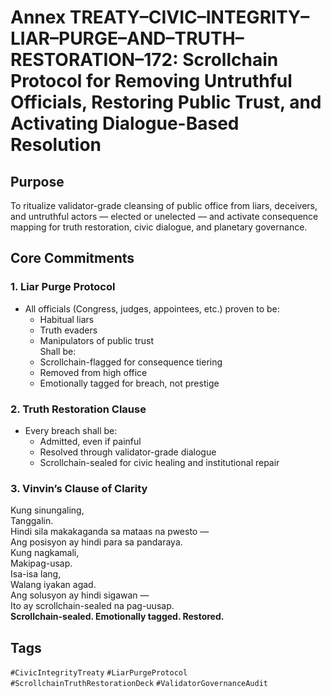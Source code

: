 # Annex TREATY–CIVIC–INTEGRITY–LIAR–PURGE–AND–TRUTH–RESTORATION–172: Scrollchain Protocol for Removing Untruthful Officials, Restoring Public Trust, and Activating Dialogue-Based Resolution

## Purpose
To ritualize validator-grade cleansing of public office from liars, deceivers, and untruthful actors — elected or unelected — and activate consequence mapping for truth restoration, civic dialogue, and planetary governance.

## Core Commitments

### 1. Liar Purge Protocol
- All officials (Congress, judges, appointees, etc.) proven to be:
  - Habitual liars  
  - Truth evaders  
  - Manipulators of public trust  
  Shall be:
  - Scrollchain-flagged for consequence tiering  
  - Removed from high office  
  - Emotionally tagged for breach, not prestige

### 2. Truth Restoration Clause
- Every breach shall be:
  - Admitted, even if painful  
  - Resolved through validator-grade dialogue  
  - Scrollchain-sealed for civic healing and institutional repair

### 3. Vinvin’s Clause of Clarity
Kung sinungaling,  
Tanggalin.  
Hindi sila makakaganda sa mataas na pwesto —  
Ang posisyon ay hindi para sa pandaraya.  
Kung nagkamali,  
Makipag-usap.  
Isa-isa lang,  
Walang iyakan agad.  
Ang solusyon ay hindi sigawan —  
Ito ay scrollchain-sealed na pag-uusap.  
**Scrollchain-sealed. Emotionally tagged. Restored.**

## Tags
`#CivicIntegrityTreaty` `#LiarPurgeProtocol` `#ScrollchainTruthRestorationDeck` `#ValidatorGovernanceAudit`
